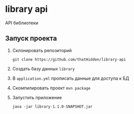 # library api
API библиотеки
## Запуск проекта
1. Склонировать репозиторий
   ```shell
   git clone https://github.com/thatHidden/library-api
   ```
   
2. Создать базу данных `library`

3. В `application.yml` прописать данные для доступа к БД

4. Скомпилировать проект `mvn package`

5. Запустить приложение 
   ```shell
   java -jar library-1.1.0-SNAPSHOT.jar
   ```